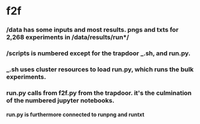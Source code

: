 # f2f

### /data has some inputs and most results. pngs and txts for 2,268 experiments in /data/results/run*/
### /scripts is numbered except for the trapdoor _.sh, and run.py.
### _.sh uses cluster resources to load run.py, which runs the bulk experiments.
### run.py calls from f2f.py from the trapdoor. it's the culmination of the numbered jupyter notebooks.
#### run.py is furthermore connected to runpng and runtxt

